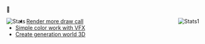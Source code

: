 🤡 

<!-- Here are some ideas to get you started:

- 🔭 I’m currently working on ...
- 🌱 I’m currently learning ...
- 👯 I’m looking to collaborate on ...
- 🤔 I’m looking for help with ...
- 💬 Ask me about ...
- 📫 How to reach me: ...
- 😄 Pronouns: ...
- ⚡ Fun fact: ...
- best theme: theme=vision-friendly-dark
--> 
<!-- <img align="center" src="https://raw.githubusercontent.com/4rknova/4rknova/main/banner.png">
<div>
  <!-- <a href="https://www.4rknova.com/feed.xml" target="blank"> -->


 <img alt="Stats" align="left" src="https://github-readme-stats.vercel.app/api?username=kaizer1&theme=tokyonight&hide_border=true&include_all_commits=true&count_private=true&show_icons=true" alt="kaizer1" />
<!--![](https://github-readme-streak-stats.herokuapp.com/?user=kaizer1&theme=dark&hide_border=true)<br/> -->
<div>

</div>
 <img alt="Stats1" align="right" src="https://github-readme-stats.vercel.app/api/top-langs?username=kaizer1&show_icons=true&locale=en&layout=compact&theme=tokyonight&hide_border=true" alt="kaizer1" />

 
- [Render more draw call](https://www.loskutnikovgames.com/blog/0)
- [Simple color work with VFX](https://www.loskutnikovgames.com/blog/1)
- [Create generation world 3D](https://www.loskutnikovgames.com/blog/2)

<!-- BLOG-POST-LIST:START -->
<!-- - Google Play https://play.google.com/store/apps/dev?id=7075717207923460142 -->
<!-- url to blog games https://www.4rknova.com//blog/2025/09/21/blob-3d --> 
<!-- BLOG-POST-LIST:END -->
